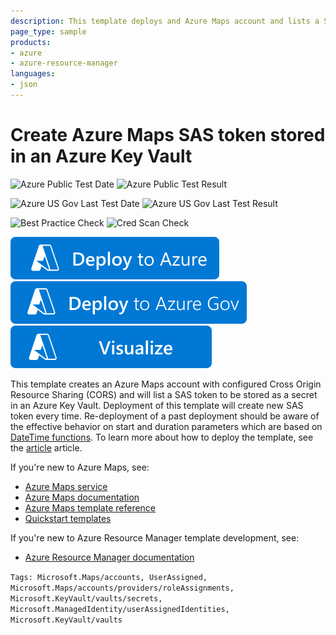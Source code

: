 ```yaml
---
description: This template deploys and Azure Maps account and lists a Sas token based on the provided User Assigned identity to be stored in an Azure Key Vault secret.
page_type: sample
products:
- azure
- azure-resource-manager
languages:
- json
---
```

# Create Azure Maps SAS token stored in an Azure Key Vault

![Azure Public Test Date](https://azurequickstartsservice.blob.core.windows.net/badges/quickstarts/microsoft.maps/maps-use-sas/PublicLastTestDate.svg)
![Azure Public Test Result](https://azurequickstartsservice.blob.core.windows.net/badges/quickstarts/microsoft.maps/maps-use-sas/PublicDeployment.svg)

![Azure US Gov Last Test Date](https://azurequickstartsservice.blob.core.windows.net/badges/quickstarts/microsoft.maps/maps-use-sas/FairfaxLastTestDate.svg)
![Azure US Gov Last Test Result](https://azurequickstartsservice.blob.core.windows.net/badges/quickstarts/microsoft.maps/maps-use-sas/FairfaxDeployment.svg)

![Best Practice Check](https://azurequickstartsservice.blob.core.windows.net/badges/quickstarts/microsoft.maps/maps-use-sas/BestPracticeResult.svg)
![Cred Scan Check](https://azurequickstartsservice.blob.core.windows.net/badges/quickstarts/microsoft.maps/maps-use-sas/CredScanResult.svg)

[![Deploy To Azure](https://raw.githubusercontent.com/Azure/azure-quickstart-templates/master/1-CONTRIBUTION-GUIDE/images/deploytoazure.svg?sanitize=true)](https://portal.azure.com/#create/Microsoft.Template/uri/https%3A%2F%2Fraw.githubusercontent.com%2FAzure%2Fazure-quickstart-templates%2Fmaster%2Fquickstarts%2Fmicrosoft.maps%2Fmaps-use-sas%2Fazuredeploy.json)
[![Deploy To Azure US Gov](https://raw.githubusercontent.com/Azure/azure-quickstart-templates/master/1-CONTRIBUTION-GUIDE/images/deploytoazuregov.svg?sanitize=true)](https://portal.azure.us/#create/Microsoft.Template/uri/https%3A%2F%2Fraw.githubusercontent.com%2FAzure%2Fazure-quickstart-templates%2Fmaster%2Fquickstarts%2Fmicrosoft.maps%2Fmaps-use-sas%2Fazuredeploy.json)
[![Visualize](https://raw.githubusercontent.com/Azure/azure-quickstart-templates/master/1-CONTRIBUTION-GUIDE/images/visualizebutton.svg?sanitize=true)](http://armviz.io/#/?load=https%3A%2F%2Fraw.githubusercontent.com%2FAzure%2Fazure-quickstart-templates%2Fmaster%2Fquickstarts%2Fmicrosoft.maps%2Fmaps-use-sas%2Fazuredeploy.json)

This template creates an Azure Maps account with configured Cross Origin Resource Sharing (CORS) and will list a SAS token to be stored as a secret in an Azure Key Vault. Deployment of this template will create new SAS token every time. Re-deployment of a past deployment should be aware of the effective behavior on start and duration parameters which are based on [DateTime functions](https://docs.microsoft.com/azure/azure-resource-manager/templates/template-functions-date). To learn more about how to deploy the template, see the [article](https://docs.microsoft.com/azure/azure-maps/how-to-create-template) article.

If you're new to Azure Maps, see:

- [Azure Maps service](https://azure.microsoft.com/services/azure-maps/)
- [Azure Maps documentation](https://docs.microsoft.com/azure/azure-maps/)
- [Azure Maps template reference](https://docs.microsoft.com/azure/templates/microsoft.maps/accounts)
- [Quickstart templates](https://azure.microsoft.com/resources/templates/?resourceType=Microsoft.Maps)

If you're new to Azure Resource Manager template development, see:

- [Azure Resource Manager documentation](https://docs.microsoft.com/azure/azure-resource-manager/)

`Tags: Microsoft.Maps/accounts, UserAssigned, Microsoft.Maps/accounts/providers/roleAssignments, Microsoft.KeyVault/vaults/secrets, Microsoft.ManagedIdentity/userAssignedIdentities, Microsoft.KeyVault/vaults`
